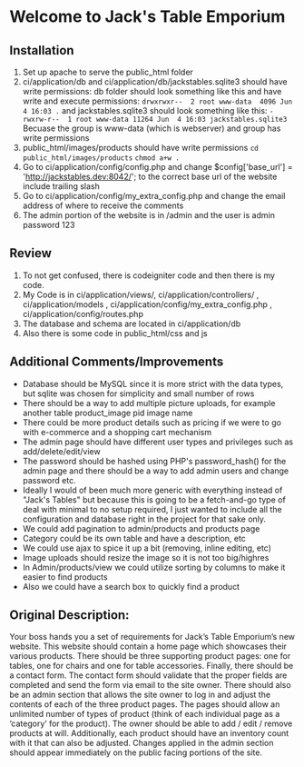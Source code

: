 # Welcome to Jack's Table Emporium

## Installation
1. Set up apache to serve the public_html folder
2. ci/application/db and ci/application/db/jackstables.sqlite3 should have write permissions: db folder should look something like this and have write and execute permissions: ```drwxrwxr--  2 root www-data  4096 Jun  4 16:03 .```
  and jackstables.sqlite3 should look something like this: ```-rwxrw-r--  1 root www-data 11264 Jun  4 16:03 jackstables.sqlite3``` Becuase the group is www-data (which is webserver) and group has write permissions
3. public_html/images/products should have write permissions
  ```cd public_html/images/products```
  ```chmod a+w .```
4. Go to ci/application/config/config.php and change $config['base_url'] = 'http://jackstables.dev:8042/'; to the correct base url of the website include trailing slash
5. Go to ci/application/config/my_extra_config.php and change the email address of where to receive the comments
6. The admin portion of the website is in /admin and the user is admin password 123

## Review
1. To not get confused, there is codeigniter code and then there is my code. 
2. My Code is in ci/application/views/, ci/application/controllers/ , ci/application/models , ci/application/config/my_extra_config.php , ci/application/config/routes.php
3. The database and schema are located in ci/application/db
4. Also there is some code in public_html/css and js

## Additional Comments/Improvements
- Database should be MySQL since it is more strict with the data types, but sqlite was chosen for simplicity and small number of rows
- There should be a way to add multiple picture uploads, for example another table product_image pid image name
- There could be more product details such as pricing if we were to go with e-commerce and a shopping cart mechanism
- The admin page should have different user types and privileges such as add/delete/edit/view 
- The password should be hashed using PHP's password_hash() for the admin page and there should be a way to add admin users and change password etc.
- Ideally I would of been much more generic with everything instead of "Jack's Tables" but because this is going to be a fetch-and-go type of deal with minimal to no setup required, I just wanted to include all the configuration and database right in the project for that sake only.
- We could add pagination to admin/products and products page
- Category could be its own table and have a description, etc
- We could use ajax to spice it up a bit (removing, inline editing, etc)
- Image uploads should resize the image so it is not too big/highres
- In Admin/products/view we could utilize sorting by columns to make it easier to find products
- Also we could have a search box to quickly find a product

## Original Description:

Your boss hands you a set of requirements for Jack’s Table Emporium’s new website. This website should contain a home page which showcases their various products. There should be three supporting product pages: one for tables, one for chairs and one for table accessories. Finally, there should be a contact form. The contact form should validate that the proper fields are completed and send the form via email to the site owner.
There should also be an admin section that allows the site owner to log in and adjust the contents of each of the three product pages. The pages should allow an unlimited number of types of product (think of each individual page as a ‘category’ for the product). The owner should be able to add / edit / remove products at will. Additionally, each product should have an inventory count with it that can also be adjusted. Changes applied in the admin section should appear immediately on the public facing portions of the site.


